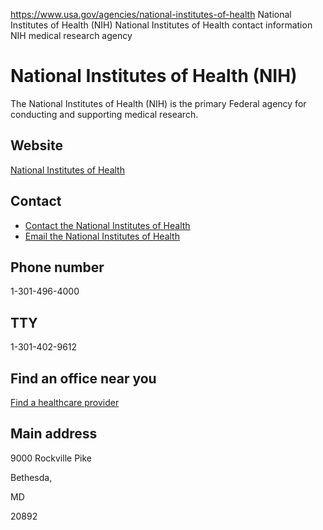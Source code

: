 

https://www.usa.gov/agencies/national-institutes-of-health
National Institutes of Health (NIH)
National Institutes of Health contact information
NIH medical research agency

National Institutes of Health
(NIH)
===================================

The National Institutes of Health (NIH) is the primary Federal agency for conducting and supporting medical research.

Website
-------

[National Institutes of Health](https://www.nih.gov/)

Contact
-------

* [Contact the National Institutes of Health](https://www.nih.gov/about-nih/contact-us)
* [Email the National Institutes of Health](https://www.nih.gov/about-nih/ask-nih)

Phone number
------------

1-301-496-4000

TTY
---

1-301-402-9612

Find an office near you
-----------------------

[Find a healthcare provider](https://medlineplus.gov/directories.html)

Main address
------------

9000 Rockville Pike
  

Bethesda,

MD

20892
